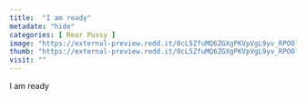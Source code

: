 ```yaml
---
title:  "I am ready"
metadate: "hide"
categories: [ Rear Pussy ]
image: "https://external-preview.redd.it/0cL5ZfuMQ6ZGXgPKVpVgL9yv_RPOOltwL3bnehrQ1KI.jpg?auto=webp&s=e803e95ae5d8d2ed9d54c478df9aea474c7491d4"
thumb: "https://external-preview.redd.it/0cL5ZfuMQ6ZGXgPKVpVgL9yv_RPOOltwL3bnehrQ1KI.jpg?width=1080&crop=smart&auto=webp&s=006dcfb186750ae7e5609d3091d8f8265c26bced"
visit: ""
---
```

I am ready
